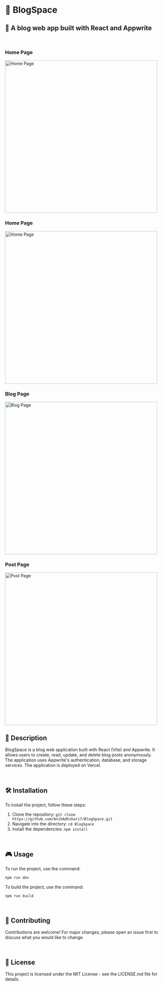 # 📝 BlogSpace

## 🚀 A blog web app built with React and Appwrite

<br/>

### Home Page
<img src="./public/ss/home1.png" alt="Home Page" width="500"/>

### Home Page
<img src="./public/ss/home2.png" alt="Home Page" width="500"/>

### Blog Page
<img src="./public/ss/blog.png" alt="Blog Page" width="500"/>

### Post Page
<img src="./public/ss/post.png" alt="Post Page" width="500"/>

<br/>

## 📖 Description

BlogSpace is a blog web application built with React (Vite) and Appwrite. It allows users to create, read, update, and delete blog posts anonymously. The application uses Appwrite's authentication, database, and storage services. The application is deployed on Vercel.

<br/>

## 🛠️ Installation

To install the project, follow these steps:

1. Clone the repository: `git clone https://github.com/AnikAdhikari7/BlogSpace.git`
2. Navigate into the directory: `cd BlogSpace`
3. Install the dependencies: `npm install`

<br/>

## 🎮 Usage

To run the project, use the command:
```bash
npm run dev
```
To build the project, use the command:
```bash
npm run build
```

<br/>

## 🤝 Contributing

Contributions are welcome! For major changes, please open an issue first to discuss what you would like to change.

<br/>

## 📜 License

This project is licensed under the MIT License - see the LICENSE.md file for details.

<br/>

